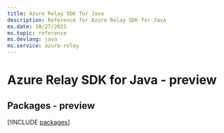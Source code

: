 ```yaml
---
title: Azure Relay SDK for Java
description: Reference for Azure Relay SDK for Java
ms.date: 10/27/2025
ms.topic: reference
ms.devlang: java
ms.service: azure-relay
---
```

# Azure Relay SDK for Java - preview
## Packages - preview
[!INCLUDE [packages](relay-index.md)]